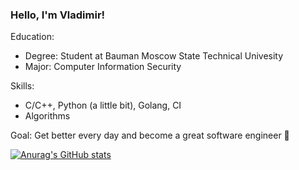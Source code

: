 ### Hello, I'm Vladimir!

Education:
  * Degree: Student at Bauman Moscow State Technical Univesity
  * Major: Computer Information Security

Skills:
  * C/C++, Python (a little bit), Golang, CI
  * Algorithms
  
Goal:
  Get better every day and become a great software engineer 🚀

[![Anurag's GitHub stats](https://github-readme-stats.vercel.app/api?username=Skvortsovvv)](https://github.com/anuraghazra/github-readme-stats)
